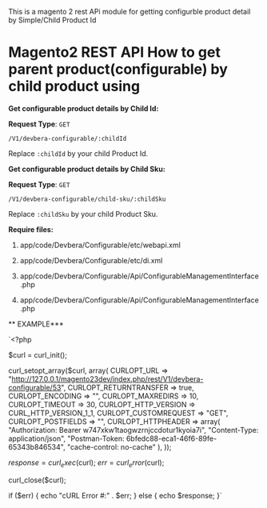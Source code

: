  This is a magento 2 rest APi module for getting configurble product detail by Simple/Child Product Id
 
# Magento2 REST API How to get parent product(configurable) by child product using 

**Get configurable product details by Child Id:**

**Request Type**: `GET`

  `/V1/devbera-configurable/:childId`

Replace `:childId` by your child Product Id.

**Get configurable product details by Child Sku:**

**Request Type**: `GET`

  `/V1/devbera-configurable/child-sku/:childSku`

Replace `:childSku` by your child Product Sku.

**Require files:**

1. app/code/Devbera/Configurable/etc/webapi.xml

2. app/code/Devbera/Configurable/etc/di.xml

3. app/code/Devbera/Configurable/Api/ConfigurableManagementInterface.php

4. app/code/Devbera/Configurable/Api/ConfigurableManagementInterface.php

** EXAMPLE***

`<?php

$curl = curl_init();

curl_setopt_array($curl, array(
  CURLOPT_URL => "http://127.0.0.1/magento23dev/index.php/rest/V1/devbera-configurable/53",
  CURLOPT_RETURNTRANSFER => true,
  CURLOPT_ENCODING => "",
  CURLOPT_MAXREDIRS => 10,
  CURLOPT_TIMEOUT => 30,
  CURLOPT_HTTP_VERSION => CURL_HTTP_VERSION_1_1,
  CURLOPT_CUSTOMREQUEST => "GET",
  CURLOPT_POSTFIELDS => "",
  CURLOPT_HTTPHEADER => array(
    "Authorization: Bearer w747xkw1taogwzrnjccdotur1kyoia7i",
    "Content-Type: application/json",
    "Postman-Token: 6bfedc88-eca1-46f6-89fe-65343b846534",
    "cache-control: no-cache"
  ),
));

$response = curl_exec($curl);
$err = curl_error($curl);

curl_close($curl);

if ($err) {
  echo "cURL Error #:" . $err;
} else {
  echo $response;
}`
